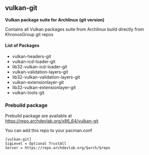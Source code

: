 ## vulkan-git

**Vulkan package suite for Archlinux (git version)**

Contains all Vulkan packages suite from Archlinux build directly from KhronosGroup git repos

#### List of Packages
- vulkan-headers-git
- vulkan-icd-loader-git
- lib32-vulkan-icd-loader-git
- vulkan-validation-layers-git
- lib32-vulkan-validation-layers-git
- vulkan-extensionlayer-git
- lib32-vulkan-extensionlayer-git
- vulkan-tools-git

### Prebuild package

Prebuild package are available at https://repo.archdevlab.org/x86_64/vulkan-git

You can add this repo to your pacman.conf

    [vulkan-git]
    SigLevel = Optional TrustAll
    Server = https://repo.archdevlab.org/$arch/$repo
